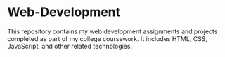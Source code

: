 # Web-Development
This repository contains my web development assignments and projects completed as part of my college coursework. It includes HTML, CSS, JavaScript, and other related technologies.
